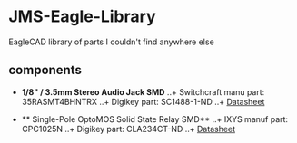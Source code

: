 JMS-Eagle-Library
=================

EagleCAD library of parts I couldn't find anywhere else

## components ##

+ **1/8" / 3.5mm Stereo Audio Jack SMD**
..+ Switchcraft manu part: 35RASMT4BHNTRX
..+ Digikey part: SC1488-1-ND
..+ [Datasheet](http://www.switchcraft.com/Drawings/35rasmt4bhntrx_cd.pdf)

+ ** Single-Pole OptoMOS Solid State Relay SMD**
..+ IXYS manuf part: CPC1025N
..+ Digikey part: CLA234CT-ND
..+ [Datasheet](http://www.clare.com/home/pdfs.nsf/www/CPC1025N.pdf/$file/CPC1025N.pdf)